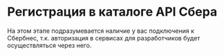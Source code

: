 # Регистрация в каталоге API Сбера

На этом этапе подразумевается наличие у вас подключения к Сбербнес, т.к. авторизация в сервисах для разработчиков будет осуществляться через него.

